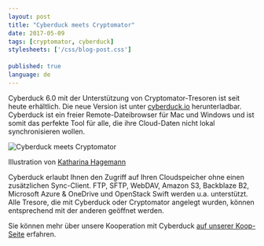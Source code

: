 ```yaml
---
layout: post
title: "Cyberduck meets Cryptomator"
date: 2017-05-09
tags: [cryptomator, cyberduck]
stylesheets: ['/css/blog-post.css']

published: true
language: de
---
```

Cyberduck 6.0 mit der Unterstützung von Cryptomator-Tresoren ist seit heute erhältlich. Die neue Version ist unter <a href="https://cyberduck.io/" target="_blank">cyberduck.io</a> herunterladbar. Cyberduck ist ein freier Remote-Dateibrowser für Mac und Windows und ist somit das perfekte Tool für alle, die ihre Cloud-Daten nicht lokal synchronisieren wollen.

<div class="img-caption">
  <img class="img-responsive img-rounded" src="/img/coop/cyberduck-banner.jpg" srcset="/img/coop/cyberduck-banner.jpg 1x, /img/coop/cyberduck-banner@2x.jpg 2x" alt="Cyberduck meets Cryptomator"/>
  <p>Illustration von <a href="http://ktoons.org/" target="_blank">Katharina Hagemann</a></p>
</div>

Cyberduck erlaubt Ihnen den Zugriff auf Ihren Cloudspeicher ohne einen zusätzlichen Sync-Client. FTP, SFTP, WebDAV, Amazon S3, Backblaze B2, Microsoft Azure & OneDrive und OpenStack Swift werden u.a. unterstützt. Alle Tresore, die mit Cyberduck oder Cryptomator angelegt wurden, können entsprechend mit der anderen geöffnet werden.

Sie können mehr über unsere Kooperation mit Cyberduck <a href="https://cryptomator.org/coop/cyberduck_de.html" target="_blank">auf unserer Koop-Seite</a> erfahren.
